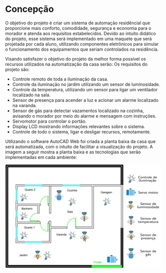 # Concepção
O objetivo do projeto é criar um sistema de automação residêncial que proporcione mais conforto, comodidade, segurança e economia para o morador e atenda aos requisitos estabelecidos. Devido ao intuito didático do projeto, esse sistema será implementado em uma maquete que será projetada por cada aluno, utilizando componentes eletrônicos para simular o funcionamento dos equipamentos que seriam controlados na residência.

Visando satisfazer o objetivo do projeto da melhor forma possível os recursos utilizados na automatização da casa serão:
Os requisitos do projeto são:

* Controle remoto de toda a iluminação da casa.
* Controle da iluminação no jardim utilizando um sensor de luminosidade.
* Controle da temperatura, utilizando um sensor para ligar um ventilador localizado na sala.
* Sensor de presença para acender a luz e acionar um alarme localizado na varanda.
* Sensor de gás para detectar vazamentos localizado na cozinha, avisando o morador por meio do alarme e mensagem com instruções.
* Servomotor para controlar o portão.
* Display LCD mostrando informações relevantes sobre o sistema.
* Controle de todo o sistema, ligar e desligar recursos, remotamente.

Utilizando o software AutoCAD Web foi criada a planta baixa da casa que será automatizada, com o intuito de facilitar a visualização do projeto. A imagem a seguir mostra a planta baixa e as tecnologias que serão implementadas em cada ambiente:

![Planta com ícones](./Imagens/planta_icones.jpg)
